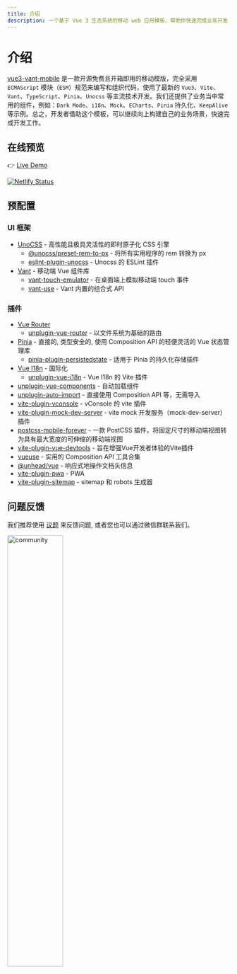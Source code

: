 ```yaml
---
title: 介绍
description: 一个基于 Vue 3 生态系统的移动 web 应用模板，帮助你快速完成业务开发
---
```


# 介绍

[vue3-vant-mobile](https://github.com/easy-temps/vue3-vant-mobile) 是一款开源免费且开箱即用的移动模版，完全采用 `ECMAScript` 模块（`ESM`）规范来编写和组织代码，使用了最新的 `Vue3`、`Vite`、`Vant`、`TypeScript`、`Pinia`、`Unocss` 等主流技术开发。我们还提供了业务当中常用的组件，例如：`Dark Mode`、`i18n`、`Mock`、`ECharts`、`Pinia` 持久化、`KeepAlive` 等示例。总之，开发者借助这个模板，可以继续向上构建自己的业务场景，快速完成开发工作。

## 在线预览

:point_right: [Live Demo](https://vue3-vant-mobile.netlify.app/)

[![Netlify Status](https://api.netlify.com/api/v1/badges/e6828bd2-2904-4c3e-a67c-b97d32aa1275/deploy-status)](https://app.netlify.com/sites/vue3-vant-mobile/deploys)

## 预配置

### UI 框架

- [UnoCSS](https://github.com/antfu/unocss) - 高性能且极具灵活性的即时原子化 CSS 引擎
  - [@unocss/preset-rem-to-px](https://github.com/unocss/unocss/tree/main/packages/preset-rem-to-px) - 将所有实用程序的 rem 转换为 px
  - [eslint-plugin-unocss](https://github.com/devunt/eslint-plugin-unocss) - Unocss 的 ESLint 插件
- [Vant](https://github.com/youzan/vant) - 移动端 Vue 组件库
  - [vant-touch-emulator](https://github.com/youzan/vant/tree/main/packages/vant-touch-emulator) - 在桌面端上模拟移动端 touch 事件
  - [vant-use](https://github.com/youzan/vant/tree/main/packages/vant-use) - Vant 内置的组合式 API

### 插件

- [Vue Router](https://github.com/vuejs/router)
  - [unplugin-vue-router](https://github.com/posva/unplugin-vue-router) - 以文件系统为基础的路由
- [Pinia](https://pinia.vuejs.org) - 直接的, 类型安全的, 使用 Composition API 的轻便灵活的 Vue 状态管理库
  - [pinia-plugin-persistedstate](https://github.com/prazdevs/pinia-plugin-persistedstate) -  适用于 Pinia 的持久化存储插件
- [Vue I18n](https://github.com/intlify/vue-i18n-next) - 国际化
  - [unplugin-vue-i18n](https://github.com/intlify/bundle-tools/tree/main/packages/unplugin-vue-i18n) - Vue I18n 的 Vite 插件
- [unplugin-vue-components](https://github.com/antfu/unplugin-vue-components) - 自动加载组件
- [unplugin-auto-import](https://github.com/antfu/unplugin-auto-import) - 直接使用 Composition API 等，无需导入
- [vite-plugin-vconsole](https://github.com/vadxq/vite-plugin-vconsole) - vConsole 的 vite 插件
- [vite-plugin-mock-dev-server](https://github.com/pengzhanbo/vite-plugin-mock-dev-server) - vite mock 开发服务（mock-dev-server）插件
- [postcss-mobile-forever](https://github.com/wswmsword/postcss-mobile-forever) - 一款 PostCSS 插件，将固定尺寸的移动端视图转为具有最大宽度的可伸缩的移动端视图
- [vite-plugin-vue-devtools](https://github.com/vuejs/devtools-next) - 旨在增强Vue开发者体验的Vite插件
- [vueuse](https://github.com/antfu/vueuse) - 实用的 Composition API 工具合集
- [@unhead/vue](https://github.com/unjs/unhead) - 响应式地操作文档头信息
- [vite-plugin-pwa](https://github.com/antfu/vite-plugin-pwa) - PWA
- [vite-plugin-sitemap](https://github.com/jbaubree/vite-plugin-sitemap) - sitemap 和 robots 生成器

## 问题反馈

我们推荐使用 [议题](https://github.com/easy-temps/vue3-vant-mobile/issues) 来反馈问题, 或者您也可以通过微信群联系我们。

<img style="width: 50%" src="https://cdn.jsdelivr.net/gh/easy-temps/easy-static/community.png" alt="community" />
